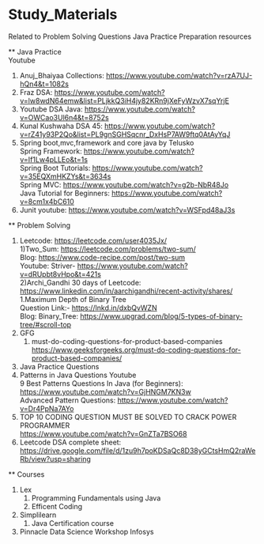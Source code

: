 # Study_Materials <br /> 
Related to Problem Solving Questions Java Practice Preparation resources <br /> 

** Java Practice <br /> 
Youtube <br /> 
1) Anuj_Bhaiyaa Collections: https://www.youtube.com/watch?v=rzA7UJ-hQn4&t=1082s <br /> 
2) Fraz DSA: https://www.youtube.com/watch?v=lw8wdN64emw&list=PLjkkQ3iH4jy82KRn9jXeFyWzvX7sqYrjE <br />
3) Youtube DSA Java: https://www.youtube.com/watch?v=OWCao3Ul6n4&t=8752s  <br />
4) Kunal Kushwaha DSA 45: https://www.youtube.com/watch?v=rZ41y93P2Qo&list=PL9gnSGHSqcnr_DxHsP7AW9ftq0AtAyYqJ <br />
5) Spring boot,mvc,framework and core java by Telusko <br/>
   Spring Framework: https://www.youtube.com/watch?v=If1Lw4pLLEo&t=1s <br />
   Spring Boot Tutorials: https://www.youtube.com/watch?v=35EQXmHKZYs&t=3634s <br />
   Spring MVC: https://www.youtube.com/watch?v=g2b-NbR48Jo <br />
   Java Tutorial for Beginners: https://www.youtube.com/watch?v=8cm1x4bC610 <br />
6) Junit youtube: https://www.youtube.com/watch?v=WSFpd48aJ3s <br />   
   

** Problem Solving <br /> 
1)   Leetcode: https://leetcode.com/user4035Jx/ <br /> 
      1)Two_Sum: https://leetcode.com/problems/two-sum/ <br /> 
         Blog: https://www.code-recipe.com/post/two-sum <br /> 
         Youtube: Striver- https://www.youtube.com/watch?v=dRUpbt8vHpo&t=421s <br /> 
      2)Archi_Gandhi 30 days of Leetcode: https://www.linkedin.com/in/aarchigandhi/recent-activity/shares/ <br /> 
         1.Maximum Depth of Binary Tree  <br /> 
         Question Link:- https://lnkd.in/dxbQvWZN <br /> 
         Blog: Binary_Tree: https://www.upgrad.com/blog/5-types-of-binary-tree/#scroll-top <br /> 
2)   GFG <br />
      1) must-do-coding-questions-for-product-based-companies <br />
         https://www.geeksforgeeks.org/must-do-coding-questions-for-product-based-companies/  <br />
3)   Java Practice Questions <br />
4)   Patterns in Java Questions Youtube <br />
     9 Best Patterns Questions In Java (for Beginners): https://www.youtube.com/watch?v=GjHNGM7KN3w  <br />
     Advanced Pattern Questions: https://www.youtube.com/watch?v=Dr4PpNa7AYo  <br />
5)   TOP 10 CODING QUESTION MUST BE SOLVED TO CRACK POWER PROGRAMMER <br />
     https://www.youtube.com/watch?v=GnZTa7BSO68  <br />
6)   Leetcode DSA complete sheet: https://drive.google.com/file/d/1zu9h7poKDSaQc8D38yGCtsHmQ2raWeRb/view?usp=sharing  <br />       
     
** Courses <br />
1) Lex <br />
     1. Programming Fundamentals using Java <br />
     2. Efficent Coding <br />
2) Simplilearn <br />
     1. Java Certification course <br />
3) Pinnacle Data Science Workshop Infosys <br />    
     
     
     
     
     
     
     
       
      
